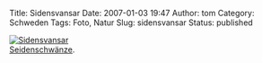 Title: Sidensvansar
Date: 2007-01-03 19:47
Author: tom
Category: Schweden
Tags: Foto, Natur
Slug: sidensvansar
Status: published

[![Sidensvansar](http://www.fiket.de/pic/sidensvans_s.jpg "Sidensvansar")](http://www.fiket.de/pic/sidensvans_l.jpg)  
[Seidenschwänze](http://de.wikipedia.org/wiki/Seidenschwanz_%28Art%29).

